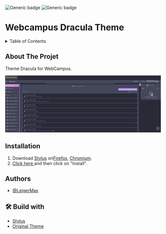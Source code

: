 
![Generic badge](https://img.shields.io/badge/STATUT-DEV-blue.svg)   ![Generic badge](https://img.shields.io/badge/VERSION-1.0-green.svg) 


# Webcampus Dracula Theme

<details>
  <summary>Table of Contents</summary>
  <ol>
    <li>
      <a href="#about-the-project">About The Project</a>
    </li>
    <li><a href="#installation">Installation</a></li>
    <li><a href="#authors">Authors</a></li>
    <li><a href="#-build-with">Build with</a></li>
  </ol>
</details>


## About The Projet
Theme Dracula for WebCampus.

![screen](https://github.com/LeigerMax/Webcampus-Dracula-Theme/blob/main/show.png)

## Installation
1. Download [Stylus](https://add0n.com/stylus.html) on[Firefox](https://addons.mozilla.org/en-US/firefox/addon/styl-us/), [Chromium](https://chrome.google.com/webstore/detail/stylus/clngdbkpkpeebahjckkjfobafhncgmne).
2.  [Click here ](https://userstyles.world/style/10670/webcampus-dracula) and then click on "Install". 

    
## Authors
- [@LeigerMax](https://github.com/LeigerMax) 


## 🛠 Build with
- [Stylus](https://add0n.com/stylus.html) 
- [Original Theme](https://github.com/martin-danhier/webcampus-dark-theme) 

